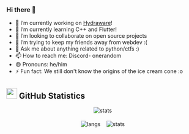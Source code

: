 ### Hi there 👋

- 🔭 I’m currently working on [Hydraware](https://github.com/nots1dd/hydraware)!
- 🌱 I’m currently learning C++ and Flutter!
- 👯 I’m looking to collaborate on open source projects
- 🤔 I’m trying to keep my friends away from webdev :(
- 💬 Ask me about anything related to python/ctfs :)
- 📫 How to reach me: Discord- onerandom
- 😄 Pronouns: he/him
- ⚡ Fun fact: We still don't know the origins of the ice cream cone :o

## <img src="https://cdn3.emoji.gg/emojis/9230-stats.png" width="28px" height="28px"> GitHub Statistics 

<p align="center">
  <img align="center" src="http://github-profile-summary-cards.vercel.app/api/cards/profile-details?username=OneRandom1509&theme=ayu_mirage" alt="stats" />
  <br><br>
  <img align="center" src="http://github-profile-summary-cards.vercel.app/api/cards/repos-per-language?username=OneRandom1509&theme=ayu_mirage" alt="langs" />
  &nbsp;&nbsp;
  <img align="center" src="http://github-profile-summary-cards.vercel.app/api/cards/stats?username=OneRandom1509&theme=ayu_mirage" alt="stats" />
</p>
